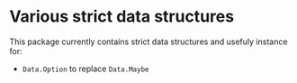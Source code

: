 # Various strict data structures

This package currently contains strict data structures and usefuly instance for:

* `Data.Option` to replace `Data.Maybe`
